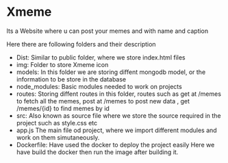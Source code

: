 # Xmeme

Its a Website where u can post your memes and with name and caption

Here there are following folders and their description
* Dist:
    Similar to public folder, where we store index.html files 
* img:
    Folder to store Xmeme icon
* models:
    In this folder we are storing diffent mongodb model, or the information to be store in the database
* node_modules:
    Basic modules needed to work on projects
* routes:
    Storing diffent routes in this folder, routes such as get at /memes to fetch all the memes, post at /memes to post new data , get /memes/{id} to find memes by id 
* src:
    Also known as source file where we store the source required in the project such as style.css etc
* app.js
    The main file od project, where we import different modules and work on them simutaneously.
* Dockerfile:
    Have used the docker to deploy the project easily 
    Here we have build the docker then run the image after building it.
